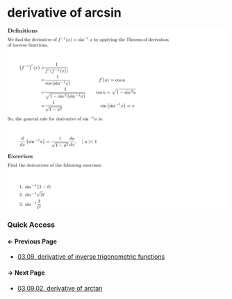 # derivative of arcsin

![images may take a while to load...](01.derivative-of-arcsin.png)

### Quick Access

#### &#8592; Previous Page

* [03.09. derivative of inverse trigonometric functions](./../../03.derivatives/09.inverse_trigonometric_functions/00.README.md)

#### &#8594; Next Page

* [03.09.02. derivative of arctan](./../../03.derivatives/09.inverse_trigonometric_functions/02.derivative-of-arctan.md)
